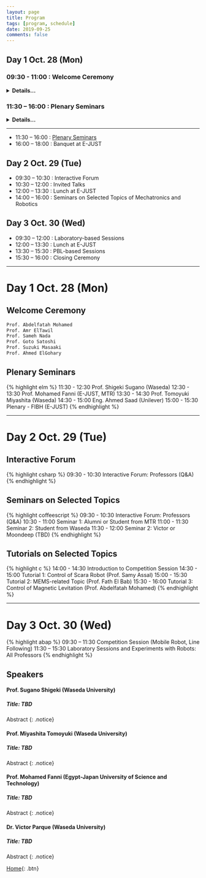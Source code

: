 ```yaml
---
layout: page
title: Program
tags: [program, schedule]
date: 2019-09-25
comments: false
---
```




## Day 1 Oct. 28 (Mon)

### 09:30 - 11:00 : Welcome Ceremony 

<details>

<summary>
<b>Details...</b>
</summary>


<div style="background-color:black;color:white;padding:20px;">
  <h2>London</h2>
  <p>London is the capital city of England. It is the most populous city in the United Kingdom, with a metropolitan area of over 13 million inhabitants.</p>
  <p>Standing on the River Thames, London has been a major settlement for two millennia, its history going back to its founding by the Romans, who named it Londinium.</p>
</div> 

</details>


### 11:30 – 16:00 : Plenary Seminars


<details>

<summary>
<b>Details...</b>
</summary>


<div style="background-color:black;color:white;padding:20px;">
  <h2>London</h2>
  <p>London is the capital city of England. It is the most populous city in the United Kingdom, with a metropolitan area of over 13 million inhabitants.</p>
  <p>Standing on the River Thames, London has been a major settlement for two millennia, its history going back to its founding by the Romans, who named it Londinium.</p>
</div> 


</details>


---






* 11:30 – 16:00 : [Plenary Seminars]()
* 16:00 – 18:00 : Banquet at E-JUST

## Day 2 Oct. 29 (Tue)

* 09:30 – 10:30 : Interactive Forum
* 10:30 – 12:00 : Invited Talks
* 12:00 – 13:30 : Lunch at E-JUST
* 14:00 – 16:00 : Seminars on Selected Topics of Mechatronics and Robotics

## Day 3 Oct. 30 (Wed)

* 09:30 – 12:00 : Laboratory-based Sessions
* 12:00 – 13:30 : Lunch at E-JUST
* 13:30 – 15:30 : PBL-based Sessions
* 15:30 – 16:00 : Closing Ceremony


---
 
# Day 1 Oct. 28 (Mon)


## Welcome Ceremony

~~~ xml
Prof. Abdelfatah Mohamed
Prof. Amr ElTawil
Prof. Sameh Nada
Prof. Goto Satoshi
Prof. Suzuki Masaaki
Prof. Ahmed ElGohary
~~~
 
 
## Plenary Seminars


{% highlight elm %}
11:30 - 12:30 Prof. Shigeki Sugano (Waseda)
12:30 - 13:30 Prof. Mohamed Fanni (E-JUST, MTR)
13:30 - 14:30 Prof. Tomoyuki Miyashita (Waseda)
14:30 - 15:00 Eng. Ahmed Saad (Unilever)
15:00 - 15:30 Plenary - FIBH (E-JUST)
{% endhighlight %}


---

# Day 2 Oct. 29 (Tue)

## Interactive Forum
{% highlight csharp %}
09:30 - 10:30 Interactive Forum: Professors (Q&A)
{% endhighlight %}

## Seminars on Selected Topics

{% highlight coffeescript %}
09:30 - 10:30 Interactive Forum: Professors (Q&A)
10:30 - 11:00 Seminar 1: Alumni or Student from MTR
11:00 - 11:30 Seminar 2: Student from Waseda
11:30 - 12:00 Seminar 2: Victor or Moondeep (TBD)
{% endhighlight %}


## Tutorials on Selected Topics

{% highlight c %}
14:00 - 14:30 Introduction to Competition Session
14:30 - 15:00 Tutorial 1: Control of Scara Robot (Prof. Samy Assal)
15:00 - 15:30 Tutorial 2: MEMS-related Topic (Prof. Fath El Bab)
15:30 - 16:00 Tutorial 3: Control of Magnetic Levitation (Prof. Abdelfatah Mohamed)
{% endhighlight %}

---

# Day 3 Oct. 30 (Wed)

{% highlight abap %}
09:30 – 11:30 Competition Session (Mobile Robot, Line Following)
11:30 – 15:30 Laboratory Sessions and Experiments with Robots: All Professors
{% endhighlight %}



## Speakers

#### Prof. Sugano Shigeki (Waseda University)

##### Title: TBD

Abstract
{: .notice}

#### Prof. Miyashita Tomoyuki (Waseda University)

##### Title: TBD

Abstract
{: .notice}

#### Prof. Mohamed Fanni (Egypt-Japan University of Science and Technology)

##### Title: TBD

Abstract
{: .notice}


#### Dr. Victor Parque (Waseda University)

##### Title: TBD

Abstract
{: .notice}


[Home](https://pemtr2019.github.io){: .btn}

